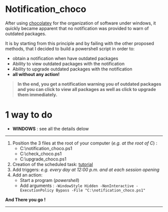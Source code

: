 # Notification_choco

After using [chocolatey](https://chocolatey.org) for the organization of software under windows, it quickly became apparent that no notification was provided to warn of outdated packages.

It is by starting from this principle and by failing with the other proposed methods, that I decided to build a powershell script in order to:
- obtain a notification when have outdated packages
- Ability to view outdated packages with the notification
- Ability to upgrade outdated packages with the notification
- **all without any action!**

> **In the end, you get a notification warning you of outdated packages and you can click to view all packages as well as click to upgrade them immediately.**

# 1 way to do
- **WINDOWS** : see all the details delow 

---
1. Position the 3 files at the root of your computer (*e.g. at the root of C*) :  
	- C:\notification_choco.ps1
	- C:\check_choco.ps1
	- C:\upgrade_choco.ps1
2. Creation of the scheduled task: [tutorial](https://www.technipages.com/scheduled-task-windows)
3. Add triggers: *e.g. every day at 12:00 p.m. and at each session opening*
4. Add an action:  
	- Start a program (*powershell*)
	- Add arguments : `-WindowStyle Hidden -NonInteractive -ExecutionPolicy Bypass -File "C:\notification_choco.ps1"`

**And There you go !**

---

